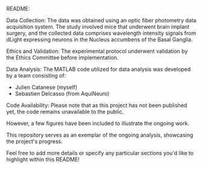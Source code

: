 README: 

Data Collection:
The data was obtained using an optic fiber photometry data acquisition system. The study involved mice that underwent brain implant surgery, and the collected data comprises wavelength intensity signals from dLight expressing neurons in the Nucleus accumbens of the Basal Ganglia.

Ethics and Validation:
The experimental protocol underwent validation by the Ethics Committee before implementation.

Data Analysis:
The MATLAB code utilized for data analysis was developed by a team consisting of:
- Julien Catanese (myself)
- Sebastien Delcasso (from AquiNeuro)

Code Availability:
Please note that as this project has not been published yet, 
the code remains unavailable to the public. 

However, a few figures have been included to illustrate the ongoing work.

This repository serves as an exemplar of the ongoing analysis, showcasing the project's progress.

Feel free to add more details or specify any particular sections you'd like to highlight within this README!
